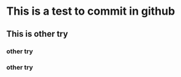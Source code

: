 # This is a test to commit in github

## This is other try

### other try

### other try

###

##

##